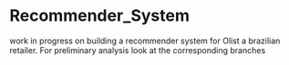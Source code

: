 # Recommender_System

work in progress on building a recommender system for Olist a brazilian retailer.
For preliminary analysis look at the corresponding branches
